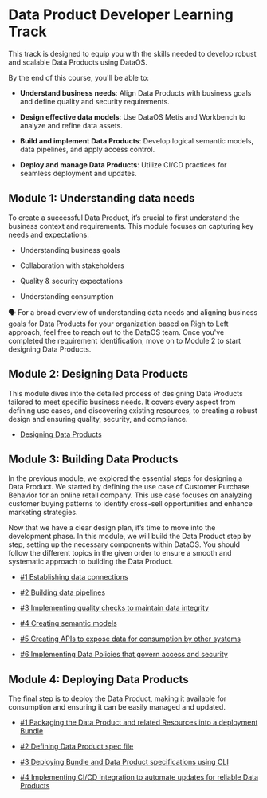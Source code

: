 # Data Product Developer Learning Track

This track is designed to equip you with the skills needed to develop robust and scalable Data Products using DataOS. 

By the end of this course, you'll be able to:

- **Understand business needs**: Align Data Products with business goals and define quality and security requirements.

- **Design effective data models**: Use DataOS Metis and Workbench to analyze and refine data assets.

- **Build and implement Data Products**: Develop logical semantic models, data pipelines, and apply access control.

- **Deploy and manage Data Products**: Utilize CI/CD practices for seamless deployment and updates.

## Module 1: Understanding data needs

To create a successful Data Product, it’s crucial to first understand the business context and requirements. This module focuses on capturing key needs and expectations:

<div class= "grid cards" markdown>

- Understanding business goals

- Collaboration with stakeholders

- Quality & security expectations

- Understanding consumption

</div>

<aside class= "callout">
🗣 For a broad overview of understanding data needs and aligning business goals for Data Products for your organization based on Righ to Left approach, feel free to reach out to the DataOS team. Once you've completed the requirement identification, move on to Module 2 to start designing Data Products.
</aside>

## Module 2: Designing Data Products

This module dives into the detailed process of designing Data Products tailored to meet specific business needs. It covers every aspect from defining use cases, and discovering existing resources, to creating a robust design and ensuring quality, security, and compliance.

<div class= "grid cards" markdown>

- [Designing Data Products](/learn/dp_developer_learn_track/design_dp/)  

</div>

## Module 3: Building Data Products

In the previous module, we explored the essential steps for designing a Data Product. We started by defining the use case of Customer Purchase Behavior for an online retail company. This use case focuses on analyzing customer buying patterns to identify cross-sell opportunities and enhance marketing strategies.

Now that we have a clear design plan, it’s time to move into the development phase. In this module, we will build the Data Product step by step, setting up the necessary components within DataOS. You should follow the different topics in the given order to ensure a smooth and systematic approach to building the Data Product.

<div class= "grid cards" markdown>

- [#1 Establishing data connections](/learn/dp_developer_learn_track/data_source_connectivity/)

- [#2 Building data pipelines](/learn/dp_developer_learn_track/build_pipeline/)

- [#3 Implementing quality checks to maintain data integrity](/learn/dp_developer_learn_track/quality_check/)

- [#4 Creating semantic models](/learn/dp_developer_learn_track/create_semantic_model/)

- [#5 Creating APIs to expose data for consumption by other systems](/learn/dp_developer_learn_track/data_api/)

- [#6 Implementing Data Policies that govern access and security](/learn/dp_developer_learn_track/data_policy/)

</div>

## Module 4: Deploying Data Products

The final step is to deploy the Data Product, making it available for consumption and ensuring it can be easily managed and updated.

<div class= "grid cards" markdown>

- [#1 Packaging the Data Product and related Resources into a deployment Bundle](/learn/dp_developer_learn_track/create_bundle/)
 
- [#2 Defining Data Product spec file](/learn/dp_developer_learn_track/create_dp_spec/)

- [#3 Deploying Bundle and Data Product specifications using CLI](/learn/dp_developer_learn_track/deploy_dp_cli/)

- [#4 Implementing CI/CD integration to automate updates for reliable Data Products](/learn/dp_developer_learn_track/ci_cd/)

</div>